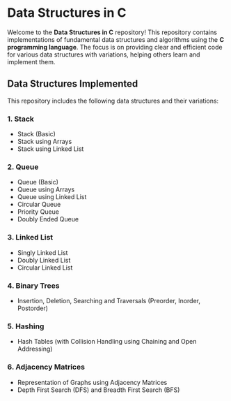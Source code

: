# Data Structures in C

Welcome to the **Data Structures in C** repository! This repository contains implementations of fundamental data structures and algorithms using the **C programming language**. The focus is on providing clear and efficient code for various data structures with variations, helping others learn and implement them.

## Data Structures Implemented

This repository includes the following data structures and their variations:

### 1. **Stack**
   - Stack (Basic)
   - Stack using Arrays
   - Stack using Linked List

### 2. **Queue**
   - Queue (Basic)
   - Queue using Arrays
   - Queue using Linked List
   - Circular Queue
   - Priority Queue
   - Doubly Ended Queue

### 3. **Linked List**
   - Singly Linked List
   - Doubly Linked List
   - Circular Linked List

### 4. **Binary Trees**
   - Insertion, Deletion, Searching and Traversals (Preorder, Inorder, Postorder)

### 5. **Hashing**
   - Hash Tables (with Collision Handling using Chaining and Open Addressing)

### 6. **Adjacency Matrices**
   - Representation of Graphs using Adjacency Matrices
   - Depth First Search (DFS) and Breadth First Search (BFS)
